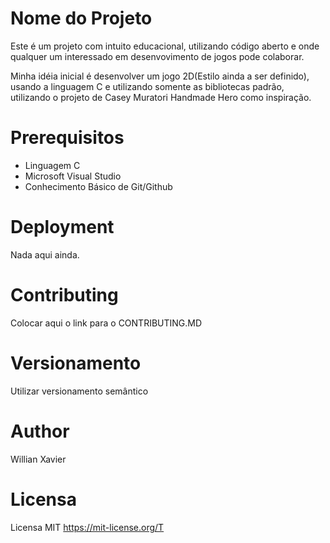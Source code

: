 # Nome do Projeto

Este é um projeto com intuito educacional, utilizando código aberto e onde
qualquer um interessado em desenvovimento de jogos pode colaborar.

Minha idéia inicial é desenvolver um jogo 2D(Estilo ainda a ser definido),
usando a linguagem C e utilizando somente as bibliotecas padrão, utilizando
o projeto de Casey Muratori Handmade Hero como inspiração.

# Prerequisitos

* Linguagem C
* Microsoft Visual Studio
* Conhecimento Básico de Git/Github

# Deployment

Nada aqui ainda.

# Contributing

Colocar aqui o link para o CONTRIBUTING.MD

# Versionamento

Utilizar versionamento semântico

# Author

Willian Xavier

# Licensa

Licensa MIT https://mit-license.org/T
